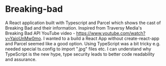 # Breaking-bad
A React application built with Typescript and Parcel which shows the cast of Breaking Bad and their information. Inspired from Traversy Media's Breaking Bad API YouTube video - https://www.youtube.com/watch?v=YaioUnMw0mo. I wanted to a build a React App without create-react-app and Parcel seemed like a good option. Using TypeScript was a bit tricky e.g. needed special ts.config to import ".jpg" files etc. I can understand why TypeScript is the new hype, type security leads to better code readability and assurance.

